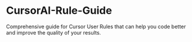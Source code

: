 # CursorAI-Rule-Guide
Comprehensive guide for Cursor User Rules that can help you code better and improve the quality of your results.
